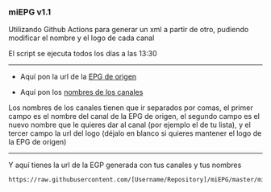 ### miEPG   v1.1

Utilizando Github Actions para generar un xml a partir de otro, pudiendo modificar el nombre y el logo de cada canal

El script se ejecuta todos los días a las 13:30

***
- Aquí pon la url de la [EPG de origen](https://github.com/davidmuma/miEPG/blob/main/epgs.txt)

- Aquí pon los [nombres de los canales](https://github.com/davidmuma/miEPG/blob/main/canales.txt)

Los nombres de los canales tienen que ir separados por comas, el primer campo es el nombre del canal de la EPG de origen, el segundo campo es el nuevo nombre que le quieres dar al canal (por ejemplo el de tu lista), y el tercer campo la url del logo (déjalo en blanco si quieres mantener el logo de la EPG de origen)
***
Y aquí tienes la url de la EGP generada con tus canales y tus nombres
```
https://raw.githubusercontent.com/[Username/Repository]/miEPG/master/miEPG.xml
```

